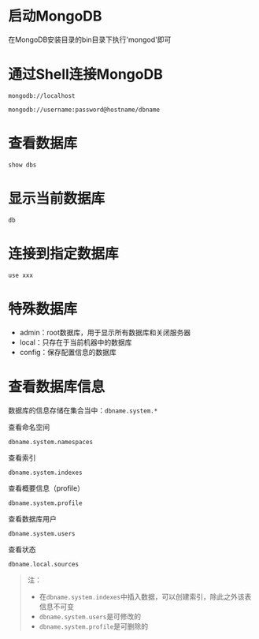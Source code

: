 # 启动MongoDB

在MongoDB安装目录的bin目录下执行'mongod'即可

# 通过Shell连接MongoDB

`mongodb://localhost`

`mongodb://username:password@hostname/dbname`



# 查看数据库

`show dbs`

# 显示当前数据库

`db`

# 连接到指定数据库

`use xxx`

# 特殊数据库

- admin：root数据库，用于显示所有数据库和关闭服务器
- local：只存在于当前机器中的数据库
- config：保存配置信息的数据库

# 查看数据库信息

数据库的信息存储在集合当中：`dbname.system.* `

查看命名空间

`dbname.system.namespaces`

查看索引

`dbname.system.indexes`

查看概要信息（profile）

`dbname.system.profile`

查看数据库用户

`dbname.system.users`

查看状态

`dbname.local.sources`

> 注：
>
> - 在`dbname.system.indexes`中插入数据，可以创建索引，除此之外该表信息不可变
> - `dbname.system.users`是可修改的
> - `dbname.system.profile`是可删除的

# 